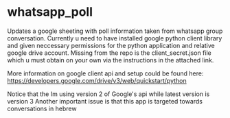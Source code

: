 # whatsapp_poll
Updates a google sheeting with poll information taken from whatsapp group conversation.
Currently u need to have installed google python client library and given neccessary permissions for the python application
and relative google drive account. Missing from the repo is the client_secret.json file which u must obtain on your own via the instructions in the attached link.

More information on google client api and setup could be found here: https://developers.google.com/drive/v3/web/quickstart/python

Notice that the Im using version 2 of Google's api while latest version is version 3
Another important issue is that this app is targeted towards conversations in hebrew


